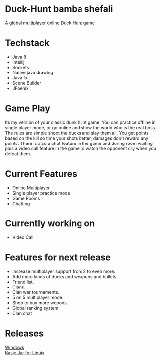 # Duck-Hunt bamba shefali 
A global multiplayer online Duck Hunt game

# Techstack 
 * Java 8
 * Intellij 
 * Sockets
 * Native java drawing
 * Java fx
 * Scene Builder
 * JFoenix 

# Game Play
Its my version of your classic dunk hunt game.
You can practice offline in single player mode, or go online and show the world who is the real boss.
The rules are simple shoot the ducks and slay them all.
You get points based on the kill so time your shots better, damages don't reward any points.
There is also a chat feature in the game and during room waiting plus a video call feature in the game to watch the opponent cry when you defeat them.


# Current Features
* Online Multiplayer
* Single player practice mode
* Game Rooms 
* Chatting

# Currently working on
* Video Call


# Features for next release
* Increase multiplayer support from 2 to even more.
* Add more kinds of ducks and weapons and bullets.
* Friend list.
* Clans.
* Clan war tournaments.
* 5 on 5 multiplayer mode.
* Shop to buy more wepons.
* Global ranking system.
* Clan chat 

# Releases
[Windows](https://sahajbamba.me/Files/Duck-Hunt.exe)
<br>
[Basic Jar for Linuix](https://sahajbamba.me/Files/Duck-Hunt.jar)
